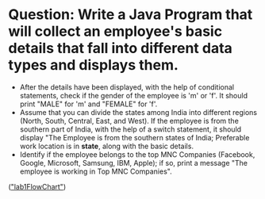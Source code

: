 # Question: Write a Java Program that will collect an employee's basic details that fall into different data types and displays them.
* After the details have been displayed, with the help of conditional statements, check if the gender of the employee is 'm' or 'f'. It should print "MALE" for 'm' and "FEMALE" for 'f'.
* Assume that you can divide the states among India into different regions (North, South, Central, East, and West). If the employee is from the southern part of India, with the help of a switch statement, it should display "The Employee is from the southern states of India; Preferable work location is in **state**, along with the basic details.
* Identify if the employee belongs to the top MNC Companies (Facebook, Google, Microsoft, Samsung, IBM, Apple); if so, print a message "The employee is working in Top MNC Companies".

(["lab1FlowChart"](https://drive.google.com/file/d/1QBY9pw0J6j9ERPXoTIqmKI-H75X_Wmqk/view?usp=share_link))


